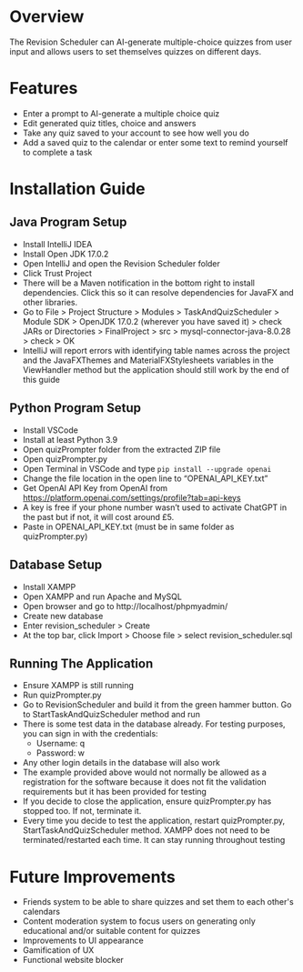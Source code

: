 # Overview

The Revision Scheduler can AI-generate multiple-choice quizzes from user input and allows users to set themselves quizzes on different days.

# Features
- Enter a prompt to AI-generate a multiple choice quiz
- Edit generated quiz titles, choice and answers
- Take any quiz saved to your account to see how well you do
- Add a saved quiz to the calendar or enter some text to remind yourself to complete a task


# Installation Guide


## Java Program Setup
- Install IntelliJ IDEA
- Install Open JDK 17.0.2
- Open IntelliJ and open the Revision Scheduler folder
- Click Trust Project
- There will be a Maven notification in the bottom right to install dependencies. Click this so it can resolve dependencies for JavaFX and other libraries.
- Go to File > Project Structure > Modules > TaskAndQuizScheduler > Module SDK > OpenJDK 17.0.2 (wherever you have saved it) > check JARs or Directories > FinalProject > src > mysql-connector-java-8.0.28 > check > OK
- IntelliJ will report errors with identifying table names across the project and the JavaFXThemes and MaterialFXStylesheets variables in the ViewHandler method but the application should still work by the end of this guide

## Python Program Setup
- Install VSCode
- Install at least Python 3.9
- Open quizPrompter folder from the extracted ZIP file
- Open quizPrompter.py
- Open Terminal in VSCode and type ``` pip install --upgrade openai ```
- Change the file location in the open line to “OPENAI_API_KEY.txt”
- Get OpenAI API Key from OpenAI from https://platform.openai.com/settings/profile?tab=api-keys
- A key is free if your phone number wasn’t used to activate ChatGPT in the past but if not, it will cost around £5.
- Paste in OPENAI_API_KEY.txt (must be in same folder as quizPrompter.py)

## Database Setup
- Install XAMPP
- Open XAMPP and run Apache and MySQL
- Open browser and go to http://localhost/phpmyadmin/
- Create new database
- Enter revision_scheduler > Create
- At the top bar, click Import > Choose file > select revision_scheduler.sql

## Running The Application
- Ensure XAMPP is still running
- Run quizPrompter.py
- Go to RevisionScheduler and build it from the green hammer button. Go to StartTaskAndQuizScheduler method and run
- There is some test data in the database already. For testing purposes, you can sign in with the credentials:
  - Username: q
  - Password: w
- Any other login details in the database will also work
- The example provided above would not normally be allowed as a registration for the software because it does not fit the validation requirements but it has been provided for testing
- If you decide to close the application, ensure quizPrompter.py has stopped too. If not, terminate it.
- Every time you decide to test the application, restart quizPrompter.py, StartTaskAndQuizScheduler method. XAMPP does not need to be terminated/restarted each time. It can stay running throughout testing

# Future Improvements

- Friends system to be able to share quizzes and set them to each other's calendars
- Content moderation system to focus users on generating only educational and/or suitable content for quizzes
- Improvements to UI appearance
- Gamification of UX
- Functional website blocker
